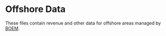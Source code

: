 # Offshore Data
These files contain revenue and other data for offshore areas managed by
[BOEM](http://www.boem.gov).
